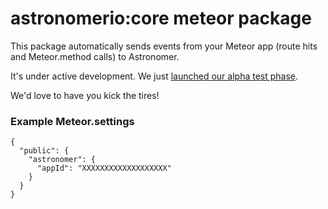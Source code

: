 # astronomerio:core meteor package

This package automatically sends events from your Meteor app (route hits and Meteor.method calls) to Astronomer.

It's under active development. We just [launched our alpha test phase](http://docs.astronomer.io/#alpha-test-process).

We'd love to have you kick the tires!

### Example Meteor.settings
```
{
  "public": {
    "astronomer": {
      "appId": "XXXXXXXXXXXXXXXXXXX"
    }
  }
}
```
